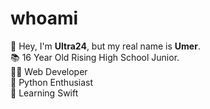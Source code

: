 # whoami
👋 Hey, I'm **Ultra24**, but my real name is **Umer**. <br>
📚 16 Year Old Rising High School Junior. <br>
👨‍💻 Web Developer <br>
🐍 Python Enthusiast <br>
📱 Learning Swift <br>

<!---
Ultra24/Ultra24 is a ✨ special ✨ repository because its `README.md` (this file) appears on your GitHub profile.
You can click the Preview link to take a look at your changes.
--->
